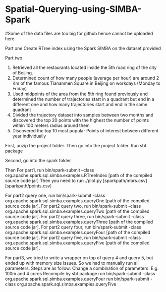 # Spatial-Querying-using-SIMBA-Spark

#Some of the data files are too big for github hence cannot be uploaded here

Part one
Create RTree index using the Spark SIMBA on the dataset provided 

Part two

1. Retrieved all the restaurants located inside the 5th road ring of the city of Beijing. 
2. Determined count of how many people (average per hour) are around 2 Km of the famous Tiananmen Square in Beijing on workdays (Monday to Friday)
3. Used midpoints of the area from the 5th ring found previously and determined the number of trajectories start in a quadrant but end in a different one and how many trajectories start and end in the same quadrant
4. Divided the trajectory dataset into samples between two months and discovered the top 20 points with the highest the number of points within 100 meters radius around them
5. Discovered the top 10 most popular Points of interest between different year individually

First, unzip the project folder. Then go into the project folder. Run sbt package

Second, go into the spark folder

Then
For part1, run bin/spark-submit –class org.apache.spark.sql.simba.examples.RTreeIndex [path of the compiled source code jar]
Then you need to run ./plot.py [sparkpath/mbrs.csv] [sparkpath/points.csv]

For part2 query one, run bin/spark-submit -class org.apache.spark.sql.simba.examples.queryOne [path of the compiled source code jar]. 
For part2 query two, run bin/spark-submit -class org.apache.spark.sql.simba.examples.queryTwo [path of the compiled source code jar].
For part2 query three, run bin/spark-submit -class org.apache.spark.sql.simba.examples.queryThree [path of the compiled source code jar].
For part2 query four, run bin/spark-submit -class org.apache.spark.sql.simba.examples.queryFour [path of the compiled source code jar].
For part2 query five, run bin/spark-submit -class org.apache.spark.sql.simba.examples.queryFive [path of the compiled source code jar].


For part3, we tried to write a wrapper on top of query 4 and query 5, but ended up with memory size issues. So we had to manually run all parameters. Steps are as follow:
Change a combination of parameters. E.g. 100m and 4 cores
Recompile by sbt package
run bin/spark-submit -class org.apache.spark.sql.simba.examples.queryFour
run bin/spark-submit -class org.apache.spark.sql.simba.examples.queryFive
